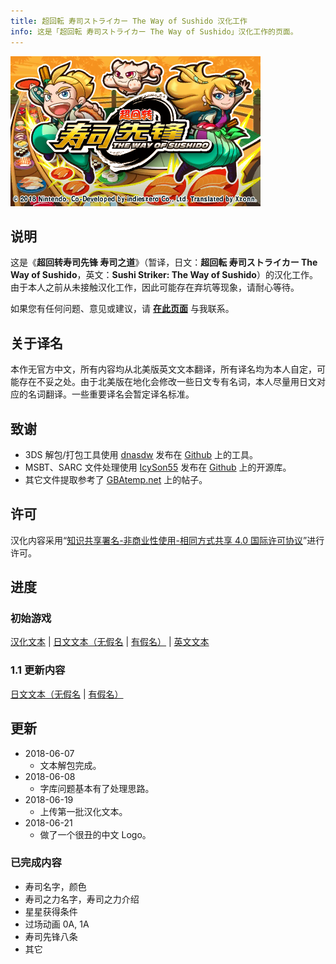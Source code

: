 ```yaml
---
title: 超回転 寿司ストライカー The Way of Sushido 汉化工作
info: 这是「超回転 寿司ストライカー The Way of Sushido」汉化工作的页面。
---
```

<img src="/sushi/title.png" width="400" height="240" data-disp="block" data-size="400">

## 说明
这是《<strong lang="zh-cn">超回转寿司先锋 寿司之道</strong>》（暂译，日文：<strong lang="ja">超回転 寿司ストライカー The Way of Sushido</strong>，英文：<strong lang="en">Sushi Striker: The Way of Sushido</strong>）的汉化工作。由于本人之前从未接触汉化工作，因此可能存在弃坑等现象，请耐心等待。

如果您有任何问题、意见或建议，请 **[在此页面](https://github.com/Xzonn/Xzonn.github.io/issues)** 与我联系。

## 关于译名
本作无官方中文，所有内容均从北美版英文文本翻译，所有译名均为本人自定，可能存在不妥之处。由于北美版在地化会修改一些日文专有名词，本人尽量用日文对应的名词翻译。一些重要译名会暂定译名标准。

## 致谢
* 3DS 解包/打包工具使用 [dnasdw](https://github.com/dnasdw) 发布在 [Github](https://github.com/dnasdw/3dstool) 上的工具。
* MSBT、SARC 文件处理使用 [IcySon55](https://github.com/IcySon55) 发布在 [Github](https://github.com/IcySon55/Kuriimu) 上的开源库。
* 其它文件提取参考了 [GBAtemp.net](https://gbatemp.net/) 上的帖子。

## 许可
汉化内容采用“[知识共享署名-非商业性使用-相同方式共享 4.0 国际许可协议](http://creativecommons.org/licenses/by-nc-sa/4.0/)”进行许可。

## 进度
### 初始游戏
[汉化文本](/sushi/langDataChs.txt) &#124; [日文文本（无假名](/sushi/langDataJpn.txt) &#124; [有假名）](/sushi/langDataJpnWithFurigana.txt) &#124; [英文文本](/sushi/langDataEng.txt)

### 1.1 更新内容
[日文文本（无假名](/sushi/updateLangDataJpn.txt) &#124; [有假名）](/sushi/updateLangDataJpnWithFurigana.txt)

## 更新
* 2018-06-07
   * 文本解包完成。
* 2018-06-08
   * 字库问题基本有了处理思路。
* 2018-06-19
   * 上传第一批汉化文本。
* 2018-06-21
   * 做了一个很丑的中文 Logo。

### 已完成内容
* 寿司名字，颜色
* 寿司之力名字，寿司之力介绍
* 星星获得条件
* 过场动画 0A, 1A
* 寿司先锋八条
* 其它